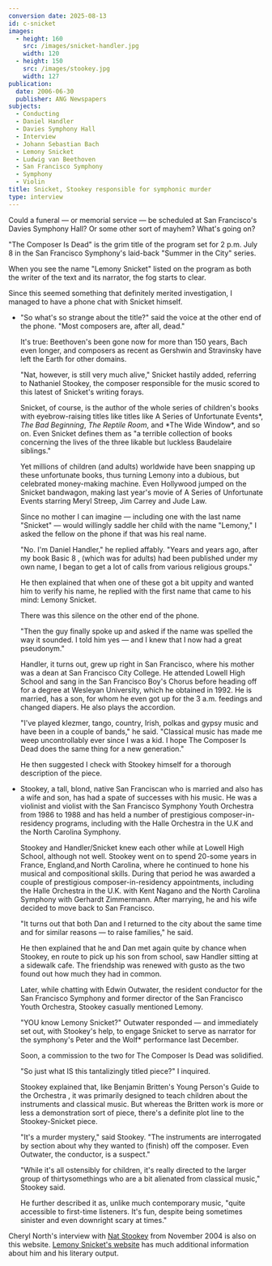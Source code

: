 ```yaml
---
conversion date: 2025-08-13
id: c-snicket
images:
  - height: 160
    src: /images/snicket-handler.jpg
    width: 120
  - height: 150
    src: /images/stookey.jpg
    width: 127
publication:
  date: 2006-06-30
  publisher: ANG Newspapers
subjects:
  - Conducting
  - Daniel Handler
  - Davies Symphony Hall
  - Interview
  - Johann Sebastian Bach
  - Lemony Snicket
  - Ludwig van Beethoven
  - San Francisco Symphony
  - Symphony
  - Violin
title: Snicket, Stookey responsible for symphonic murder
type: interview
---
```


Could a funeral — or memorial service — be scheduled at San Francisco's Davies Symphony Hall? Or some other sort of mayhem? What's going on?

"The Composer Is Dead" is the grim title of the program set for 2 p.m. July 8 in the San Francisco Symphony's laid-back "Summer in the City" series.

When you see the name "Lemony Snicket" listed on the program as both the writer of the text and its narrator, the fog starts to clear.

Since this seemed something that definitely merited investigation, I managed to have a phone chat with Snicket himself.

- "So what's so strange about the title?" said the voice at the other end of the phone. "Most composers are, after all, dead."

  It's true: Beethoven's been gone now for more than 150 years, Bach even longer, and composers as recent as Gershwin and Stravinsky have left the Earth for other domains.

  "Nat, however, is still very much alive," Snicket hastily added, referring to Nathaniel Stookey, the composer responsible for the music scored to this latest of Snicket's writing forays.

  Snicket, of course, is the author of the whole series of children's books with eyebrow-raising titles like titles like A Series of Unfortunate Events*, *The Bad Beginning*, *The Reptile Room*, and *The Wide Window\*, and so on. Even Snicket defines them as "a terrible collection of books concerning the lives of the three likable but luckless Baudelaire siblings."

  Yet millions of children (and adults) worldwide have been snapping up these unfortunate books, thus turning Lemony into a dubious, but celebrated money-making machine. Even Hollywood jumped on the Snicket bandwagon, making last year's movie of A Series of Unfortunate Events starring Meryl Streep, Jim Carrey and Jude Law.

  Since no mother I can imagine — including one with the last name "Snicket" — would willingly saddle her child with the name "Lemony," I asked the fellow on the phone if that was his real name.

  "No. I'm Daniel Handler," he replied affably. "Years and years ago, after my book Basic 8 , (which was for adults) had been published under my own name, I began to get a lot of calls from various religious groups."

  He then explained that when one of these got a bit uppity and wanted him to verify his name, he replied with the first name that came to his mind: Lemony Snicket.

  There was this silence on the other end of the phone.

  "Then the guy finally spoke up and asked if the name was spelled the way it sounded. I told him yes — and I knew that I now had a great pseudonym."

  Handler, it turns out, grew up right in San Francisco, where his mother was a dean at San Francisco City College. He attended Lowell High School and sang in the San Francisco Boy's Chorus before heading off for a degree at Wesleyan University, which he obtained in 1992. He is married, has a son, for whom he even got up for the 3 a.m. feedings and changed diapers. He also plays the accordion.

  "I've played klezmer, tango, country, Irish, polkas and gypsy music and have been in a couple of bands," he said. "Classical music has made me weep uncontrollably ever since I was a kid. I hope The Composer Is Dead does the same thing for a new generation."

  He then suggested I check with Stookey himself for a thorough description of the piece.

- Stookey, a tall, blond, native San Franciscan who is married and also has a wife and son, has had a spate of successes with his music. He was a violinist and violist with the San Francisco Symphony Youth Orchestra from 1986 to 1988 and has held a number of prestigious composer-in-residency programs, including with the Halle Orchestra in the U.K and the North Carolina Symphony.

  Stookey and Handler/Snicket knew each other while at Lowell High School, although not well. Stookey went on to spend 20-some years in France, England,and North Carolina, where he continued to hone his musical and compositional skills. During that period he was awarded a couple of prestigious composer-in-residency appointments, including the Halle Orchestra in the U.K. with Kent Nagano and the North Carolina Symphony with Gerhardt Zimmermann. After marrying, he and his wife decided to move back to San Francisco.

  "It turns out that both Dan and I returned to the city about the same time and for similar reasons — to raise families," he said.

  He then explained that he and Dan met again quite by chance when Stookey, en route to pick up his son from school, saw Handler sitting at a sidewalk cafe. The friendship was renewed with gusto as the two found out how much they had in common.

  Later, while chatting with Edwin Outwater, the resident conductor for the San Francisco Symphony and former director of the San Francisco Youth Orchestra, Stookey casually mentioned Lemony.

  "YOU know Lemony Snicket?" Outwater responded — and immediately set out, with Stookey's help, to engage Snicket to serve as narrator for the symphony's Peter and the Wolf\* performance last December.

  Soon, a commission to the two for The Composer Is Dead was solidified.

  "So just what IS this tantalizingly titled piece?" I inquired.

  Stookey explained that, like Benjamin Britten's Young Person's Guide to the Orchestra , it was primarily designed to teach children about the instruments and classical music. But whereas the Britten work is more or less a demonstration sort of piece, there's a definite plot line to the Stookey-Snicket piece.

  "It's a murder mystery," said Stookey. "The instruments are interrogated by section about why they wanted to (finish) off the composer. Even Outwater, the conductor, is a suspect."

  "While it's all ostensibly for children, it's really directed to the larger group of thirtysomethings who are a bit alienated from classical music," Stookey said.

  He further described it as, unlike much contemporary music, "quite accessible to first-time listeners. It's fun, despite being sometimes sinister and even downright scary at times."

Cheryl North's interview with [Nat Stookey](/articles/c-stookey) from November 2004 is also on this website. [Lemony Snicket's website](http://www.lemonysnicket.com/author.cfm) has much additional information about him and his literary output.
